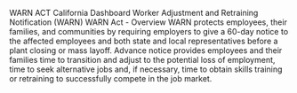 WARN ACT California Dashboard
Worker Adjustment and Retraining Notification (WARN)
WARN Act - Overview WARN protects employees, their families, and communities by requiring employers to give a 60-day notice to the affected employees and both state and local representatives before a plant closing or mass layoff.
Advance notice provides employees and their families time to transition and adjust to the potential loss of employment, time to seek alternative jobs and, if necessary, time to obtain skills training or retraining to successfully 
compete in the job market.

